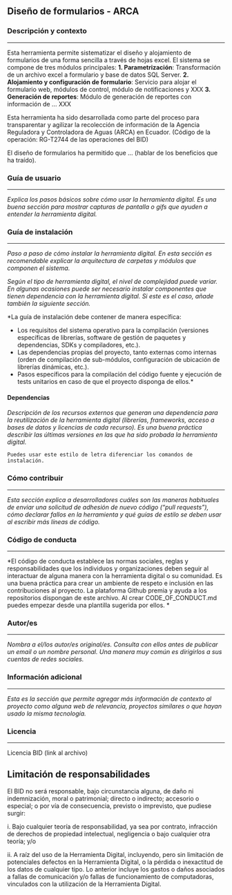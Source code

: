 
## Diseño de formularios - ARCA

### Descripción y contexto
---
Esta herramienta permite sistematizar el diseño y alojamiento de formularios de una forma sencilla a través de hojas excel. El sistema se compone de tres módulos principales:
  **1. Parametrización**: Transformación de un archivo excel a formulario y base de datos SQL Server.
  **2. Alojamiento y configuración de formulario**: Servicio para alojar el formulario web, módulos de control, módulo de notificaciones y XXX
  **3. Generación de reportes**: Módulo de generación de reportes con información de ... XXX

Esta herramienta ha sido desarrollada como parte del proceso para transparentar y agilizar la recolección de información de la Agencia Reguladora y Controladora de Aguas (ARCA) en Ecuador. (Código de la operación: RG-T2744 de las operaciones del BID)

El diseño de formularios ha permitido que ... (hablar de los beneficios que ha traído).

### Guía de usuario
---
*Explica los pasos básicos sobre cómo usar la herramienta digital. Es una buena sección para mostrar capturas de pantalla o gifs que ayuden a entender la herramienta digital.*
 	
### Guía de instalación
---
*Paso a paso de cómo instalar la herramienta digital. En esta sección es recomendable explicar la arquitectura de carpetas y módulos que componen el sistema.*

*Según el tipo de herramienta digital, el nivel de complejidad puede variar. En algunas ocasiones puede ser necesario instalar componentes que tienen dependencia con la herramienta digital. Si este es el caso, añade también la siguiente sección.*

*La guía de instalación debe contener de manera específica:
- Los requisitos del sistema operativo para la compilación (versiones específicas de librerías, software de gestión de paquetes y dependencias, SDKs y compiladores, etc.).
- Las dependencias propias del proyecto, tanto externas como internas (orden de compilación de sub-módulos, configuración de ubicación de librerías dinámicas, etc.).
- Pasos específicos para la compilación del código fuente y ejecución de tests unitarios en caso de que el proyecto disponga de ellos.*

#### Dependencias
*Descripción de los recursos externos que generan una dependencia para la reutilización de la herramienta digital (librerías, frameworks, acceso a bases de datos y licencias de cada recurso). Es una buena práctica describir las últimas versiones en las que ha sido probada la herramienta digital.*

    Puedes usar este estilo de letra diferenciar los comandos de instalación.

### Cómo contribuir
---
*Esta sección explica a desarrolladores cuáles son las maneras habituales de enviar una solicitud de adhesión de nuevo código (“pull requests”), cómo declarar fallos en la herramienta y qué guías de estilo se deben usar al escribir más líneas de código.*

### Código de conducta 
---
*El código de conducta establece las normas sociales, reglas y responsabilidades que los individuos y organizaciones deben seguir al interactuar de alguna manera con la herramienta digital o su comunidad. Es una buena práctica para crear un ambiente de respeto e inclusión en las contribuciones al proyecto. La plataforma Github premia y ayuda a los repositorios dispongan de este archivo. Al crear CODE_OF_CONDUCT.md puedes empezar desde una plantilla sugerida por ellos. *

### Autor/es
---
*Nombra a el/los autor/es original/es. Consulta con ellos antes de publicar un email o un nombre personal. Una manera muy común es   dirigirlos a sus cuentas de redes sociales.*

### Información adicional
---
*Esta es la sección que permite agregar más información de contexto al proyecto como alguna web de relevancia, proyectos similares o que hayan usado la misma tecnología.*

### Licencia 
---
Licencia BID (link al archivo)

## Limitación de responsabilidades

El BID no será responsable, bajo circunstancia alguna, de daño ni indemnización, moral o patrimonial; directo o indirecto; accesorio o especial; o por vía de consecuencia, previsto o imprevisto, que pudiese surgir:

i. Bajo cualquier teoría de responsabilidad, ya sea por contrato, infracción de derechos de propiedad intelectual, negligencia o bajo cualquier otra teoría; y/o

ii. A raíz del uso de la Herramienta Digital, incluyendo, pero sin limitación de potenciales defectos en la Herramienta Digital, o la pérdida o inexactitud de los datos de cualquier tipo. Lo anterior incluye los gastos o daños asociados a fallas de comunicación y/o fallas de funcionamiento de computadoras, vinculados con la utilización de la Herramienta Digital.
